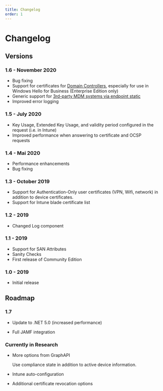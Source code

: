 ```yaml
---
title: Changelog
order: 1
---
```


# Changelog

## Versions

### 1.6 - November 2020

* Bug fixing
* Support for certificates for [Domain Controllers](../scepman-configuration/optional/domain-controller-certificates), especially for use in Windows Hello for Business (Enterprise Edition only)
* Generic support for [3rd-party MDM systems via endpoint static](../scepman-configuration/optional/static-certificates)
* Improved error logging

### 1.5 - July 2020

* Key Usage, Extended Key Usage, and validity period configured in the request \(i.e. in Intune\)
* Improved performance when answering to certificate and OCSP requests

### 1.4 - Mai 2020

* Performance enhancements
* Bug fixing

### 1.3 - October 2019

* Support for Authentication-Only user certificates \(VPN, Wifi, network\) in addition to device certificates.
* Support for Intune blade certificate list

### 1.2 - 2019

* Changed Log component

### 1.1 - 2019

* Support for SAN Attributes
* Sanity Checks
* First release of Community Edition

### 1.0 - 2019

* Initial release

## Roadmap

### 1.7

* Update to .NET 5.0 (increased performance)

* Full JAMF integration

### Currently in Research

* More options from GraphAPI

  Use compliance state in addition to active device information.

* Intune auto-configuration

* Additional certificate revocation options